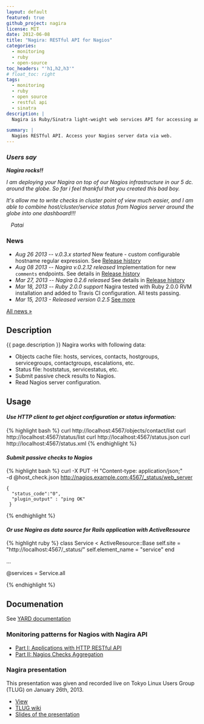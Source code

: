 ```yaml
---
layout: default
featured: true
github_project: nagira
license: MIT
date: 2012-06-08
title: "Nagira: RESTful API for Nagios"
categories:
  - monitoring
  - ruby
  - open-source
toc_headers: "'h1,h2,h3'"
# float_toc: right
tags:
  - monitoring
  - ruby
  - open source
  - restful api
  - sinatra
description: |
  Nagira is Ruby/Sinatra light-weight web services API for accessing and operating data of Nagios hosts and services, accessing Nagios configuration.

summary: |
  Nagios RESTful API. Access your Nagios server data via web.
---
```


<div class="float right">
<h3><em>Users say</em></h3>

<em><b>Nagira rocks!!</b><br>

I am deploying your Nagira on top of our Nagios infrastructure in our
5 dc. around the globe. So far i feel thankful that you created this
bad boy.<br>

It's allow me to write checks in cluster point of view much easier,
and I am able to combine host/cluster/service status from Nagios
server around the globe into one dashboard!!!<br>

&nbsp;&nbsp;&nbsp;Patai</em>
</div>

### News
* *Aug 26 2013 -- v.0.3.x started*
  New feature - custom configurable hostname regular expression. See [Release history](https://github.com/dmytro/nagira/blob/v0.3.2/History.md)
* *Aug 08 2013 -- Nagira v.0.2.12 released*
  Implementation for new `comments` endpoints. See details in [Release history](https://github.com/dmytro/nagira/blob/v0.2.12/History.md)
* *Mar 27, 2013 -- Nagira 0.2.6 released*
    See details in [Release history](https://github.com/dmytro/nagira/blob/v0.2.6/History.md)
* *Mar 18, 2013 -- Ruby 2.0.0 support*
   Nagira tested with Ruby 2.0.0 RVM installation and added to Travis CI configuration. All tests passing.
* *Mar 15, 2013 - Released version 0.2.5* [See more](posts/2013-03-15-nagira_v0.2.5_release)

[All news &raquo;](older_news.html)


## Description

{{ page.description }}
Nagira works with following data:

* Objects cache file: hosts, services, contacts, hostgroups, servicegroups, contactgroups, escalations, etc.
* Status file: hoststatus, servicestatus, etc.
* Submit passive check results to Nagios.
* Read Nagios server configuration.

## Usage

#### *Use HTTP client to get object configuration or status information:*


{% highlight bash %}
    curl http://localhost:4567/objects/contact/list
    curl http://localhost:4567/status/list
    curl http://localhost:4567/status.json
    curl http://localhost:4567/status.xml
{% endhighlight %}


#### *Submit passive checks to Nagios*
 
{% highlight bash %}
    curl -X PUT -H "Content-type: application/json;" \
        -d @host_check.json http://nagios.example.com:4567/_status/web_server
        
    {
      "status_code":"0",
      "plugin_output" : "ping OK"
     }
{% endhighlight %}

#### *Or use Nagira as data source for Rails application with ActiveResource*

{% highlight ruby %}
class Service < ActiveResource::Base
  self.site = "http://localhost:4567/_status/"
  self.element_name = "service"
end

...

@services = Service.all

{% endhighlight %}


## Documenation

See [YARD documentation](doc)

### Monitoring patterns for Nagios with Nagira API 

* [Part I: Applications with HTTP RESTful API](/2012/12/12/monitoring-patterns-I.html)
* [Part II: Nagios Checks Aggregation](/2012/12/14/monitoring-patterns-II.html)

### Nagira presentation

This presentation was given and recorded live on Tokyo Linux Users Group (TLUG) on January 26th, 2013.

* [View](http://www.ustream.tv/recorded/28811269)
* [TLUG wiki](http://tlug.jp)
* [Slides of the presentation](/presentations/nagira_tlug.html)

